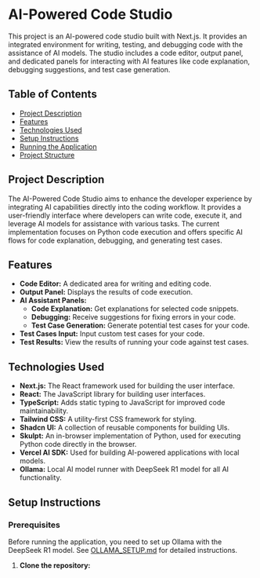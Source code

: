 # AI-Powered Code Studio

This project is an AI-powered code studio built with Next.js. It provides an integrated environment for writing, testing, and debugging code with the assistance of AI models.
The studio includes a code editor, output panel, and dedicated panels for interacting with AI features like code explanation, debugging suggestions, and test case generation.

## Table of Contents

- [Project Description](#project-description)
- [Features](#features)
- [Technologies Used](#technologies-used)
- [Setup Instructions](#setup-instructions)
- [Running the Application](#running-the-application)
- [Project Structure](#project-structure)

## Project Description

The AI-Powered Code Studio aims to enhance the developer experience by integrating AI capabilities directly into the coding workflow. It provides a user-friendly interface where developers can write code, execute it, and leverage AI models for assistance with various tasks. The current implementation focuses on Python code execution and offers specific AI flows for code explanation, debugging, and generating test cases.

## Features

- **Code Editor:** A dedicated area for writing and editing code.
- **Output Panel:** Displays the results of code execution.
- **AI Assistant Panels:**
    - **Code Explanation:** Get explanations for selected code snippets.
    - **Debugging:** Receive suggestions for fixing errors in your code.
    - **Test Case Generation:** Generate potential test cases for your code.
- **Test Cases Input:** Input custom test cases for your code.
- **Test Results:** View the results of running your code against test cases.

## Technologies Used

- **Next.js:** The React framework used for building the user interface.
- **React:** The JavaScript library for building user interfaces.
- **TypeScript:** Adds static typing to JavaScript for improved code maintainability.
- **Tailwind CSS:** A utility-first CSS framework for styling.
- **Shadcn UI:** A collection of reusable components for building UIs.
- **Skulpt:** An in-browser implementation of Python, used for executing Python code directly in the browser.
- **Vercel AI SDK:** Used for building AI-powered applications with local models.
- **Ollama:** Local AI model runner with DeepSeek R1 model for all AI functionality.

## Setup Instructions

### Prerequisites

Before running the application, you need to set up Ollama with the DeepSeek R1 model. See [OLLAMA_SETUP.md](./OLLAMA_SETUP.md) for detailed instructions.

1. **Clone the repository:**

